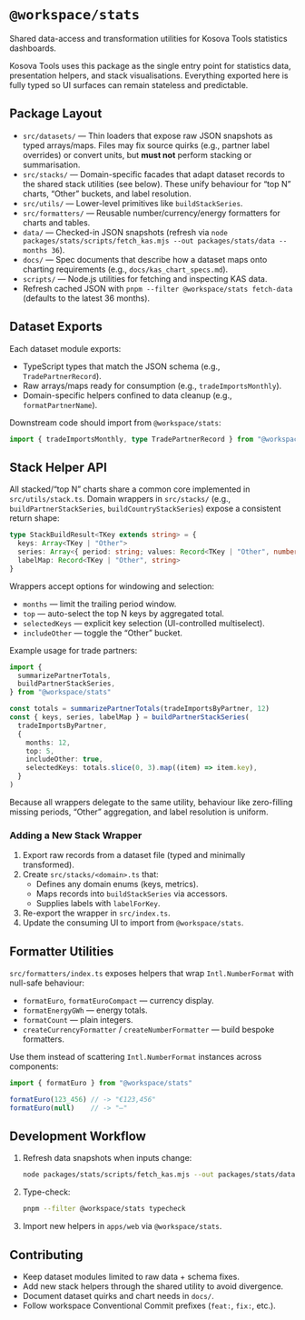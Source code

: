 # `@workspace/stats`

Shared data-access and transformation utilities for Kosova Tools statistics dashboards.

Kosova Tools uses this package as the single entry point for statistics data,
presentation helpers, and stack visualisations. Everything exported here is
fully typed so UI surfaces can remain stateless and predictable.

## Package Layout

- `src/datasets/` — Thin loaders that expose raw JSON snapshots as typed
  arrays/maps. Files may fix source quirks (e.g., partner label overrides) or
  convert units, but **must not** perform stacking or summarisation.
- `src/stacks/` — Domain-specific facades that adapt dataset records to the
  shared stack utilities (see below). These unify behaviour for “top N” charts,
  “Other” buckets, and label resolution.
- `src/utils/` — Lower-level primitives like `buildStackSeries`.
- `src/formatters/` — Reusable number/currency/energy formatters for charts and
  tables.
- `data/` — Checked-in JSON snapshots (refresh via
  `node packages/stats/scripts/fetch_kas.mjs --out packages/stats/data --months 36`).
- `docs/` — Spec documents that describe how a dataset maps onto charting
  requirements (e.g., `docs/kas_chart_specs.md`).
- `scripts/` — Node.js utilities for fetching and inspecting KAS data.
- Refresh cached JSON with `pnpm --filter @workspace/stats fetch-data` (defaults
  to the latest 36 months).

## Dataset Exports

Each dataset module exports:

- TypeScript types that match the JSON schema (e.g., `TradePartnerRecord`).
- Raw arrays/maps ready for consumption (e.g., `tradeImportsMonthly`).
- Domain-specific helpers confined to data cleanup (e.g., `formatPartnerName`).

Downstream code should import from `@workspace/stats`:

```ts
import { tradeImportsMonthly, type TradePartnerRecord } from "@workspace/stats"
```

## Stack Helper API

All stacked/“top N” charts share a common core implemented in
`src/utils/stack.ts`. Domain wrappers in `src/stacks/` (e.g.,
`buildPartnerStackSeries`, `buildCountryStackSeries`) expose a consistent return
shape:

```ts
type StackBuildResult<TKey extends string> = {
  keys: Array<TKey | "Other">
  series: Array<{ period: string; values: Record<TKey | "Other", number> }>
  labelMap: Record<TKey | "Other", string>
}
```

Wrappers accept options for windowing and selection:

- `months` — limit the trailing period window.
- `top` — auto-select the top N keys by aggregated total.
- `selectedKeys` — explicit key selection (UI-controlled multiselect).
- `includeOther` — toggle the “Other” bucket.

Example usage for trade partners:

```ts
import {
  summarizePartnerTotals,
  buildPartnerStackSeries,
} from "@workspace/stats"

const totals = summarizePartnerTotals(tradeImportsByPartner, 12)
const { keys, series, labelMap } = buildPartnerStackSeries(
  tradeImportsByPartner,
  {
    months: 12,
    top: 5,
    includeOther: true,
    selectedKeys: totals.slice(0, 3).map((item) => item.key),
  }
)
```

Because all wrappers delegate to the same utility, behaviour like zero-filling
missing periods, “Other” aggregation, and label resolution is uniform.

### Adding a New Stack Wrapper

1. Export raw records from a dataset file (typed and minimally transformed).
2. Create `src/stacks/<domain>.ts` that:
   - Defines any domain enums (keys, metrics).
   - Maps records into `buildStackSeries` via accessors.
   - Supplies labels with `labelForKey`.
3. Re-export the wrapper in `src/index.ts`.
4. Update the consuming UI to import from `@workspace/stats`.

## Formatter Utilities

`src/formatters/index.ts` exposes helpers that wrap `Intl.NumberFormat` with
null-safe behaviour:

- `formatEuro`, `formatEuroCompact` — currency display.
- `formatEnergyGWh` — energy totals.
- `formatCount` — plain integers.
- `createCurrencyFormatter` / `createNumberFormatter` — build bespoke formatters.

Use them instead of scattering `Intl.NumberFormat` instances across components:

```ts
import { formatEuro } from "@workspace/stats"

formatEuro(123_456) // -> "€123,456"
formatEuro(null)    // -> "—"
```

## Development Workflow

1. Refresh data snapshots when inputs change:
   ```bash
   node packages/stats/scripts/fetch_kas.mjs --out packages/stats/data --months 36
   ```
2. Type-check:
   ```bash
   pnpm --filter @workspace/stats typecheck
   ```
3. Import new helpers in `apps/web` via `@workspace/stats`.

## Contributing

- Keep dataset modules limited to raw data + schema fixes.
- Add new stack helpers through the shared utility to avoid divergence.
- Document dataset quirks and chart needs in `docs/`.
- Follow workspace Conventional Commit prefixes (`feat:`, `fix:`, etc.).
